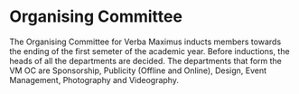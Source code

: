 <!-- TITLE: Verba Maximus -->
<!-- SUBTITLE: Verba Maximus, Latin for "Words of the Greatest", is an annual literary fest with events hosted by English Language Activities Society (ELAS), Journal Club, SaFL and Hindi Tarang. It is usually organised in the second semester of the academic year in January/February. -->
# Organising Committee
The Organising Committee for Verba Maximus inducts members towards the ending of the first semeter of the academic year. Before inductions, the heads of all the departments are decided. The departments that form the VM OC are Sponsorship, Publicity (Offline and Online), Design, Event Management, Photography and Videography. 
